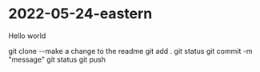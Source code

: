 # 2022-05-24-eastern
Hello world

git clone <url>
--make a change to the readme
git add .
git status
git commit -m "message"
git status
git push